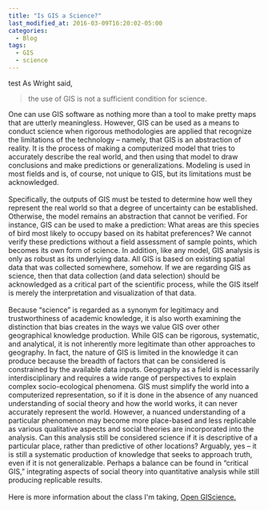 ```yaml
---
title: "Is GIS a Science?"
last_modified_at: 2016-03-09T16:20:02-05:00
categories:
  - Blog
tags:
  - GIS
  - science
---
```

test
As Wright said,

>the use of GIS is not a sufficient condition for science.

One can use GIS software as nothing more than a tool to make pretty maps that are utterly meaningless. However, GIS can be used as a means to conduct science when rigorous methodologies are applied that recognize the limitations of the technology – namely, that GIS is an abstraction of reality. It is the process of making a computerized model that tries to accurately describe the real world, and then using that model to draw conclusions and make predictions or generalizations. Modeling is used in most fields and is, of course, not unique to GIS, but its limitations must be acknowledged.\
\
Specifically, the outputs of GIS must be tested to determine how well they represent the real world so that a degree of uncertainty can be established. Otherwise, the model remains an abstraction that cannot be verified. For instance, GIS can be used to make a prediction: What areas are this species of bird most likely to occupy based on its habitat preferences? We cannot verify these predictions without a field assessment of sample points, which becomes its own form of science. In addition, like any model, GIS analysis is only as robust as its underlying data. All GIS is based on existing spatial data that was collected somewhere, somehow. If we are regarding GIS as science, then that data collection (and data selection) should be acknowledged as a critical part of the scientific process, while the GIS itself is merely the interpretation and visualization of that data.\
\
Because “science” is regarded as a synonym for legitimacy and trustworthiness of academic knowledge, it is also worth examining the distinction that bias creates in the ways we value GIS over other geographical knowledge production. While GIS can be rigorous, systematic, and analytical, it is not inherently more legitimate than other approaches to geography. In fact, the nature of GIS is limited in the knowledge it can produce because the breadth of factors that can be considered is constrained by the available data inputs. Geography as a field is necessarily interdisciplinary and requires a wide range of perspectives to explain complex socio-ecological phenomena. GIS must simplify the world into a computerized representation, so if it is done in the absence of any nuanced understanding of social theory and how the world works, it can never accurately represent the world. However, a nuanced understanding of a particular phenomenon may become more place-based and less replicable as various qualitative aspects and social theories are incorporated into the analysis. Can this analysis still be considered science if it is descriptive of a particular place, rather than predictive of other locations? Arguably, yes – it is still a systematic production of knowledge that seeks to approach truth, even if it is not generalizable. Perhaps a balance can be found in “critical GIS,” integrating aspects of social theory into quantitative analysis while still producing replicable results.\
\
Here is more information about the class I'm taking, [Open GIScience.](http://opengisci.github.io)


